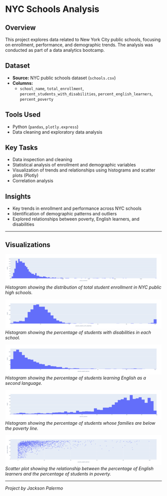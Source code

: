 # NYC Schools Analysis

## Overview
This project explores data related to New York City public schools, focusing on enrollment, performance, and demographic trends. The analysis was conducted as part of a data analytics bootcamp.

## Dataset
- **Source:** NYC public schools dataset (`schools.csv`)
- **Columns:** 
  - `school_name`, `total_enrollment`, `percent_students_with_disabilities`, `percent_english_learners`, `percent_poverty`

## Tools Used
- Python (`pandas`, `plotly.express`)
- Data cleaning and exploratory data analysis

## Key Tasks
- Data inspection and cleaning
- Statistical analysis of enrollment and demographic variables
- Visualization of trends and relationships using histograms and scatter plots (Plotly)
- Correlation analysis

## Insights
- Key trends in enrollment and performance across NYC schools
- Identification of demographic patterns and outliers
- Explored relationships between poverty, English learners, and disabilities

---

## Visualizations

![Histogram of total student enrollment](Data%20showing%20the%20total%20student%20enrollment)
*Histogram showing the distribution of total student enrollment in NYC public high schools.*

![Histogram of percent students with disabilities](data%20showing%20the%20%25%20of%20students%20with%20disabilities%20in%20schools)
*Histogram showing the percentage of students with disabilities in each school.*

![Histogram of percent English learners](data%20showing%20the%20%25%20of%20students%20who%20are%20learning%20English%20as%20a%20second%20language%20in%20schools)
*Histogram showing the percentage of students learning English as a second language.*

![Histogram of percent poverty](data%20showing%20the%20%25%20of%20students%20whose%20families%20are%20below%20the%20poverty%20line%20in%20schools)
*Histogram showing the percentage of students whose families are below the poverty line.*

![Scatter plot of percent English learners vs percent poverty](a%20scatter%20plot%20of%20percent_english_learners%20vs%20percent_poverty)
*Scatter plot showing the relationship between the percentage of English learners and the percentage of students in poverty.*

---
*Project by Jackson Palermo* 